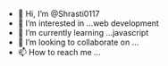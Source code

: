 - 👋 Hi, I’m @Shrasti0117
- 👀 I’m interested in ...web development
- 🌱 I’m currently learning ...javascript
- 💞️ I’m looking to collaborate on ...
- 📫 How to reach me ...

<!---
Shrasti0117/Shrasti0117 is a ✨ special ✨ repository because its `README.md` (this file) appears on your GitHub profile.
You can click the Preview link to take a look at your changes.
--->
